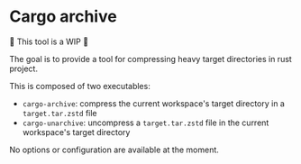 # Cargo archive

🚧 This tool is a WIP 🚧

The goal is to provide a tool for compressing heavy target directories in rust project. 

This is composed of two executables: 
- `cargo-archive`: compress the current workspace's target directory in a `target.tar.zstd` file
- `cargo-unarchive`: uncompress a `target.tar.zstd` file in the current workspace's target directory

No options or configuration are available at the moment.
